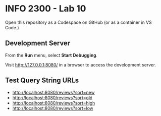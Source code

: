 # INFO 2300 - Lab 10

Open this repository as a Codespace on GitHub (or as a container in VS Code.)

## Development Server

From the **Run** menu, select **Start Debugging**.

Visit <http://127.0.0.1:8080/> in a browser to access the development server.

## Test Query String URLs

- <http://localhost:8080/reviews?sort=new>
- <http://localhost:8080/reviews?sort=old>
- <http://localhost:8080/reviews?sort=high>
- <http://localhost:8080/reviews?sort=low>
